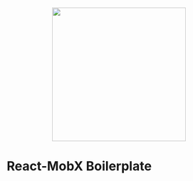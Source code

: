 # <p align="center"><img src="https://mobx.js.org/assets/mobx.png" width="300"> </p>
# React-MobX Boilerplate
